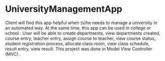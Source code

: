 UniversityManagementApp
=======================

Client will find this app helpful when (s)he needs to manage a university in an automated way. At the same time,  this app can be used in  college or school . User will be able to create departments, view departments created, course entry, teacher entry, assign course to teacher, view course status, student registration process, allocate class room, view class schedule, result entry, view result. This project was done in Model View Controller (MVC) .
